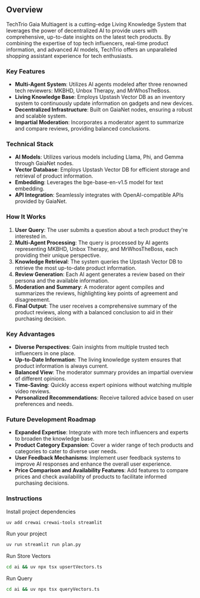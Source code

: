 
## Overview

TechTrio Gaia Multiagent is a cutting-edge Living Knowledge System that leverages the power of decentralized AI to provide users with comprehensive, up-to-date insights on the latest tech products. By combining the expertise of top tech influencers, real-time product information, and advanced AI models, TechTrio offers an unparalleled shopping assistant experience for tech enthusiasts.

### Key Features

* **Multi-Agent System**: Utilizes AI agents modeled after three renowned tech reviewers: MKBHD, Unbox Therapy, and MrWhosTheBoss.
* **Living Knowledge Base**: Employs Upstash Vector DB as an inventory system to continuously update information on gadgets and new devices.
* **Decentralized Infrastructure**: Built on GaiaNet nodes, ensuring a robust and scalable system.
* **Impartial Moderation**: Incorporates a moderator agent to summarize and compare reviews, providing balanced conclusions.

### Technical Stack

* **AI Models**: Utilizes various models including Llama, Phi, and Gemma through GaiaNet nodes.
* **Vector Database**: Employs Upstash Vector DB for efficient storage and retrieval of product information.
* **Embedding**: Leverages the bge-base-en-v1.5 model for text embedding.
* **API Integration**: Seamlessly integrates with OpenAI-compatible APIs provided by GaiaNet.

### How It Works

1. **User Query**: The user submits a question about a tech product they're interested in.
2. **Multi-Agent Processing**: The query is processed by AI agents representing MKBHD, Unbox Therapy, and MrWhosTheBoss, each providing their unique perspective.
3. **Knowledge Retrieval**: The system queries the Upstash Vector DB to retrieve the most up-to-date product information.
4. **Review Generation**: Each AI agent generates a review based on their persona and the available information.
5. **Moderation and Summary**: A moderator agent compiles and summarizes the reviews, highlighting key points of agreement and disagreement.
6. **Final Output**: The user receives a comprehensive summary of the product reviews, along with a balanced conclusion to aid in their purchasing decision.
### Key Advantages

* **Diverse Perspectives**: Gain insights from multiple trusted tech influencers in one place.
* **Up-to-Date Information**: The living knowledge system ensures that product information is always current.
* **Balanced View**: The moderator summary provides an impartial overview of different opinions.
* **Time-Saving**: Quickly access expert opinions without watching multiple video reviews.
* **Personalized Recommendations**: Receive tailored advice based on user preferences and needs.

### Future Development Roadmap

* **Expanded Expertise**: Integrate with more tech influencers and experts to broaden the knowledge base.
* **Product Category Expansion**: Cover a wider range of tech products and categories to cater to diverse user needs.
* **User Feedback Mechanisms**: Implement user feedback systems to improve AI responses and enhance the overall user experience.
* **Price Comparison and Availability Features**: Add features to compare prices and check availability of products to facilitate informed purchasing decisions.

### Instructions

Install project dependencies

```bash
uv add crewai crewai-tools streamlit
```

Run your project

```bash
uv run streamlit run plan.py
```

Run Store Vectors

```bash
cd ai && uv npx tsx upsertVectors.ts
```

Run Query

```bash
cd ai && uv npx tsx queryVectors.ts
```

